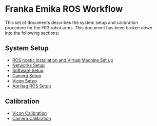 # Franka Emika ROS Workflow

This set of documents describes the system setup and calibration procedure for the FR3 robot arms. This document has been broken down into the following sections:

## System Setup
- [ROS noetic installation and Virtual Machine Set up](ROSSETUP.md)
- [Networks Setup](../network_setting/README.md)
- [Software Setup](INSTALLATION.md)
- [Camera Setup](CAMERASETUP.md)
- [Vicon Setup]()
- [Apriltag ROS Setup](APRILTAG.md)
  
## Calibration

- [Vicon Calibration]()
- [Camera Calibration]()
